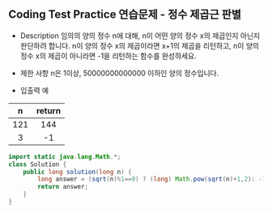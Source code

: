 ## Coding Test Practice 연습문제 - 정수 제곱근 판별

- Description
임의의 양의 정수 n에 대해, n이 어떤 양의 정수 x의 제곱인지 아닌지 판단하려 합니다.
n이 양의 정수 x의 제곱이라면 x+1의 제곱을 리턴하고, n이 양의 정수 x의 제곱이 아니라면 -1을 리턴하는 함수를 완성하세요.

- 제한 사항
n은 1이상, 50000000000000 이하인 양의 정수입니다.


- 입출력 예 

|n|	return|
|:---:|:---:|
|121	|144|
|3|-1|

```java
import static java.lang.Math.*;
class Solution {
    public long solution(long n) {
        long answer = (sqrt(n)%1==0) ? (long) Math.pow(sqrt(n)+1,2): -1;
        return answer;
    }
}
```
